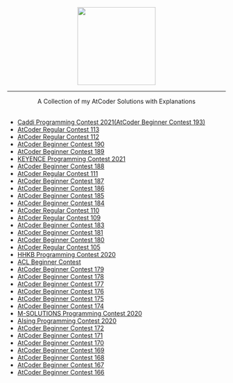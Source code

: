 <div align="center">
    <a href="https://atcoder.jp/">
        <img height=180 src="https://user-images.githubusercontent.com/35857179/81494208-9eeb4a00-92d9-11ea-9954-9d65f164e763.png">
    </a>
    <hr>
    A Collection of my AtCoder Solutions with Explanations
</div>

<br/>

- [Caddi Programming Contest 2021(AtCoder Beginner Contest 193)](https://github.com/wingkwong/competitive-programming/tree/master/atcoder/contests/abc193)
- [AtCoder Regular Contest 113](https://github.com/wingkwong/competitive-programming/tree/master/atcoder/contests/arc113)
- [AtCoder Regular Contest 112](https://github.com/wingkwong/competitive-programming/tree/master/atcoder/contests/arc112)
- [AtCoder Beginner Contest 190](https://github.com/wingkwong/competitive-programming/tree/master/atcoder/contests/abc190)
- [AtCoder Beginner Contest 189](https://github.com/wingkwong/competitive-programming/tree/master/atcoder/contests/abc189)
- [KEYENCE Programming Contest 2021](https://github.com/wingkwong/competitive-programming/tree/master/atcoder/contests/keyence2021)
- [AtCoder Beginner Contest 188](https://github.com/wingkwong/competitive-programming/tree/master/atcoder/contests/abc188)
- [AtCoder Regular Contest 111](https://github.com/wingkwong/competitive-programming/tree/master/atcoder/contests/arc111)
- [AtCoder Beginner Contest 187](https://github.com/wingkwong/competitive-programming/tree/master/atcoder/contests/abc187)
- [AtCoder Beginner Contest 186](https://github.com/wingkwong/competitive-programming/tree/master/atcoder/contests/abc186)
- [AtCoder Beginner Contest 185](https://github.com/wingkwong/competitive-programming/tree/master/atcoder/contests/abc185)
- [AtCoder Beginner Contest 184](https://github.com/wingkwong/competitive-programming/tree/master/atcoder/contests/abc184)
- [AtCoder Regular Contest 110](https://github.com/wingkwong/competitive-programming/tree/master/atcoder/contests/arc110)
- [AtCoder Regular Contest 109](https://github.com/wingkwong/competitive-programming/tree/master/atcoder/contests/arc109)
- [AtCoder Beginner Contest 183](https://github.com/wingkwong/competitive-programming/tree/master/atcoder/contests/abc183)
- [AtCoder Beginner Contest 181](https://github.com/wingkwong/competitive-programming/tree/master/atcoder/contests/abc181)
- [AtCoder Beginner Contest 180](https://github.com/wingkwong/competitive-programming/tree/master/atcoder/contests/abc180)
- [AtCoder Regular Contest 105](https://github.com/wingkwong/competitive-programming/tree/master/atcoder/contests/arc105)
- [HHKB Programming Contest 2020](https://github.com/wingkwong/competitive-programming/tree/master/atcoder/contests/hhkb2020)
- [ACL Beginner Contest](https://github.com/wingkwong/competitive-programming/tree/master/atcoder/contests/abl)
- [AtCoder Beginner Contest 179](https://github.com/wingkwong/competitive-programming/tree/master/atcoder/contests/abc179)
- [AtCoder Beginner Contest 178](https://github.com/wingkwong/competitive-programming/tree/master/atcoder/contests/abc178)
- [AtCoder Beginner Contest 177](https://github.com/wingkwong/competitive-programming/tree/master/atcoder/contests/abc177)
- [AtCoder Beginner Contest 176](https://github.com/wingkwong/competitive-programming/tree/master/atcoder/contests/abc176)
- [AtCoder Beginner Contest 175](https://github.com/wingkwong/competitive-programming/tree/master/atcoder/contests/abc175)
- [AtCoder Beginner Contest 174](https://github.com/wingkwong/competitive-programming/tree/master/atcoder/contests/abc174)
- [M-SOLUTIONS Programming Contest 2020](https://github.com/wingkwong/competitive-programming/tree/master/atcoder/contests/m-solutions2020)
- [AIsing Programming Contest 2020](https://github.com/wingkwong/competitive-programming/tree/master/atcoder/contests/aising2020)
- [AtCoder Beginner Contest 172](https://github.com/wingkwong/competitive-programming/tree/master/atcoder/contests/abc172)
- [AtCoder Beginner Contest 171](https://github.com/wingkwong/competitive-programming/tree/master/atcoder/contests/abc171)
- [AtCoder Beginner Contest 170](https://github.com/wingkwong/competitive-programming/tree/master/atcoder/contests/abc170)
- [AtCoder Beginner Contest 169](https://github.com/wingkwong/competitive-programming/tree/master/atcoder/contests/abc169)
- [AtCoder Beginner Contest 168](https://github.com/wingkwong/competitive-programming/tree/master/atcoder/contests/abc168)
- [AtCoder Beginner Contest 167](https://github.com/wingkwong/competitive-programming/tree/master/atcoder/contests/abc167)
- [AtCoder Beginner Contest 166](https://github.com/wingkwong/competitive-programming/tree/master/atcoder/contests/abc166)